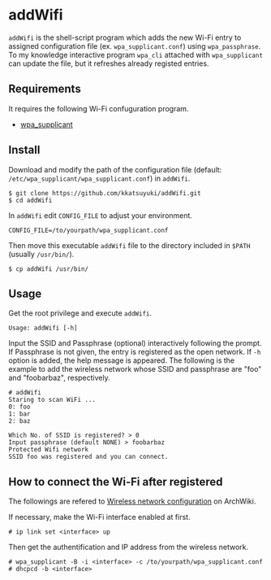 
# addWifi

`addWifi` is the shell-script program which adds the new Wi-Fi entry 
to assigned configuration file (ex. `wpa_supplicant.conf`) 
using `wpa_passphrase`. 
To my knowledge interactive program `wpa_cli` attached with `wpa_supplicant` 
can update the file, but it refreshes already registed entries.

## Requirements

It requires the following Wi-Fi confuguration program.

-   [wpa\_supplicant](https://w1.fi/wpa_supplicant/)

## Install

Download and modify the path of the configuration file
(default: `/etc/wpa_supplicant/wpa_supplicant.conf`) 
in `addWifi`.

    $ git clone https://github.com/kkatsuyuki/addWifi.git
    $ cd addWifi
    
In `addWifi` edit `CONFIG_FILE` to adjust your environment.

    CONFIG_FILE=/to/yourpath/wpa_supplicant.conf
Then move this executable `addWifi` file to the directory included in `$PATH` (usually `/usr/bin/`).

    $ cp addWifi /usr/bin/

## Usage

Get the root privilege and execute `addWifi`. 

    Usage: addWifi [-h]

Input the SSID and Passphrase (optional) interactively following the prompt.
If Passphrase is not given, the entry is registered as the open network.
If `-h` option is added, the help message is appeared.
The following is the example to add the wireless
network whose SSID and passphrase are "foo" and "foobarbaz", respectively.

    # addWifi
    Staring to scan WiFi ...
    0: foo
    1: bar
    2: baz
    
    Which No. of SSID is registered? > 0
    Input passphrase (default NONE) > foobarbaz
    Protected Wifi network
    SSID foo was registered and you can connect.

## How to connect the Wi-Fi after registered

The followings are refered to [Wireless network configuration](https://wiki.archlinux.org/index.php/Wireless_network_configuration) on ArchWiki. 

If necessary, make the Wi-Fi interface enabled at first.

    # ip link set <interface> up
    
Then get the authentification and IP address from the wireless network.

    # wpa_supplicant -B -i <interface> -c /to/yourpath/wpa_supplicant.conf
    # dhcpcd -b <interface>
